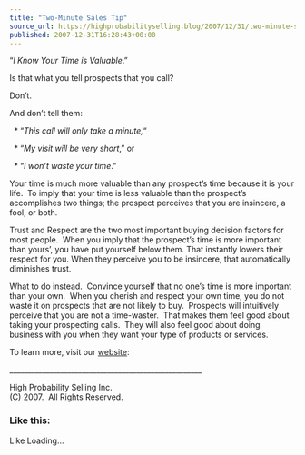 ```yaml
---
title: "Two-Minute Sales Tip"
source_url: https://highprobabilityselling.blog/2007/12/31/two-minute-sales-tip
published: 2007-12-31T16:28:43+00:00
---
```

“*I Know Your Time is Valuable*.”


Is that what you tell prospects that you call?


Don’t.


And don’t tell them: 


  \* “*This call will only take a minute,*“


  \* “*My visit will be very short*,” or


  \* “*I won’t waste your time*.”


Your time is much more valuable than any prospect’s time because it is your life.  To imply that your time is less valuable than the prospect’s accomplishes two things; the prospect perceives that you are insincere, a fool, or both.


Trust and Respect are the two most important buying decision factors for most people.  When you imply that the prospect’s time is more important than yours’, you have put yourself below them. That instantly lowers their respect for you. When they perceive you to be insincere, that automatically diminishes trust.


What to do instead.  Convince yourself that no one’s time is more important than your own.  When you cherish and respect your own time, you do not waste it on prospects that are not likely to buy.  Prospects will intuitively perceive that you are not a time\-waster.  That makes them feel good about taking your prospecting calls.  They will also feel good about doing business with you when they want your type of products or services.


To learn more, visit our [website](http://www.highprobsell.com/html/sales_prospecting.html):


\_\_\_\_\_\_\_\_\_\_\_\_\_\_\_\_\_\_\_\_\_\_\_\_\_\_\_\_\_\_\_\_\_\_\_\_\_\_\_\_\_\_\_\_\_\_\_\_\_\_\_\_\_


High Probability Selling Inc.  
(C) 2007\.  All Rights Reserved.


### Like this:

Like Loading...
